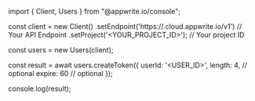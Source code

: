 import { Client, Users } from "@appwrite.io/console";

const client = new Client()
    .setEndpoint('https://<REGION>.cloud.appwrite.io/v1') // Your API Endpoint
    .setProject('<YOUR_PROJECT_ID>'); // Your project ID

const users = new Users(client);

const result = await users.createToken({
    userId: '<USER_ID>',
    length: 4, // optional
    expire: 60 // optional
});

console.log(result);
